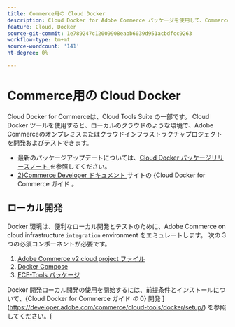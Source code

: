 ```yaml
---
title: Commerce用の Cloud Docker
description: Cloud Docker for Adobe Commerce パッケージを使用して、Commerceをローカルのクラウドのような環境にデプロイする方法を説明します。
feature: Cloud, Docker
source-git-commit: 1e789247c12009908eabb6039d951acbdfcc9263
workflow-type: tm+mt
source-wordcount: '141'
ht-degree: 0%

---
```


# Commerce用の Cloud Docker

Cloud Docker for Commerceは、Cloud Tools Suite の一部です。 Cloud Docker ツールを使用すると、ローカルのクラウドのような環境で、Adobe Commerceのオンプレミスまたはクラウドインフラストラクチャプロジェクトを開発およびテストできます。

- 最新のパッケージアップデートについては、[Cloud Docker パッケージリリースノート ](../release-notes/cloud-docker.md) を参照してください。
- [2}Commerce Developer ドキュメント ](https://developer.adobe.com/commerce/cloud-tools/docker/) サイトの {Cloud Docker for Commerce ガイド _。_

## ローカル開発

Docker 環境は、便利なローカル開発とテストのために、Adobe Commerce on cloud infrastructure `integration` environment をエミュレートします。 次の 3 つの必須コンポーネントが必要です。

1. [Adobe Commerce v2 cloud project ファイル](../project/file-structure.md)
1. [Docker Compose](https://www.docker.com/get-started/)
1. [ECE-Tools パッケージ](install-package.md)

Docker 開発ローカル開発の使用を開始するには、前提条件とインストールについて、{Cloud Docker for Commerce ガイド _の_ 0} 開発 ](https://developer.adobe.com/commerce/cloud-tools/docker/setup/) を参照してください。[
